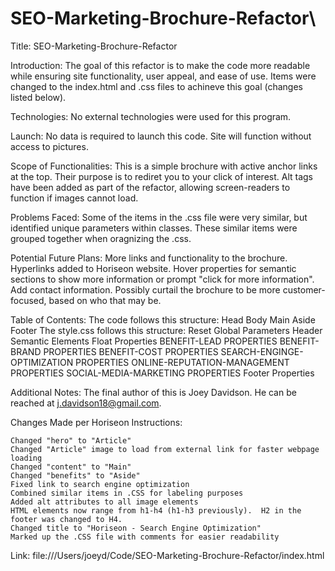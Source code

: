 # SEO-Marketing-Brochure-Refactor\

Title: SEO-Marketing-Brochure-Refactor

Introduction: The goal of this refactor is to make the code more readable while ensuring site functionality, user appeal, and ease of use. Items were changed to the index.html and .css files to achineve this goal (changes listed below).

Technologies: No external technologies were used for this program.

Launch: No data is required to launch this code. Site will function without access to pictures.

Scope of Functionalities: This is a simple brochure with active anchor links at the top. Their purpose is to rediret you to your click of interest. Alt tags have been added as part of the refactor, allowing screen-readers to function if images cannot load.

Problems Faced: Some of the items in the .css file were very similar, but identified unique parameters within classes. These similar items were grouped together when oragnizing the .css.

Potential Future Plans: More links and functionality to the brochure. Hyperlinks added to Horiseon website. Hover properties for semantic sections to show more information or prompt "click for more information". Add contact information. Possibly curtail
the brochure to be more customer-focused, based on who that may be.

Table of Contents: The code follows this structure:
Head
Body
Main
Aside
Footer
The style.css follows this structure:
Reset
Global Parameters
Header
Semantic Elements
Float Properties
BENEFIT-LEAD PROPERTIES
BENEFIT-BRAND PROPERTIES
BENEFIT-COST PROPERTIES
SEARCH-ENGINGE-OPTIMIZATION PROPERTIES
ONLINE-REPUTATION-MANAGEMENT PROPERTIES
SOCIAL-MEDIA-MARKETING PROPERTIES
Footer Properties

Additional Notes: The final author of this is Joey Davidson. He can be reached at j.davidson18@gmail.com.

Changes Made per Horiseon Instructions:

    Changed "hero" to "Article"
    Changed "Article" image to load from external link for faster webpage loading
    Changed "content" to "Main"
    Changed "benefits" to "Aside"
    Fixed link to search engine optimization
    Combined similar items in .CSS for labeling purposes
    Added alt attributes to all image elements
    HTML elements now range from h1-h4 (h1-h3 previously).  H2 in the footer was changed to H4.
    Changed title to "Horiseon - Search Engine Optimization"
    Marked up the .CSS file with comments for easier readability

Link: file:///Users/joeyd/Code/SEO-Marketing-Brochure-Refactor/index.html
